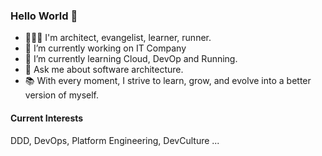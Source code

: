 ### Hello World 🙌

<!--
**iamroseyoung/iamroseyoung** is a ✨ _special_ ✨ repository because its `README.md` (this file) appears on your GitHub profile.

Here are some ideas to get you started:
-->
- 👩🏻‍💻 I'm architect, evangelist, learner, runner. 
- 🔭 I’m currently working on IT Company
- 🌱 I’m currently learning Cloud, DevOp and Running.   
- 💬 Ask me about software architecture.
- 📚 With every moment, I strive to learn, grow, and evolve into a better version of myself.     

#### Current Interests
DDD, DevOps, Platform Engineering, DevCulture ...
